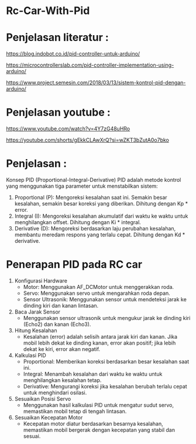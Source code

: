 # Rc-Car-With-Pid
# Penjelasan literatur :
  https://blog.indobot.co.id/pid-controller-untuk-arduino/
  
  https://microcontrollerslab.com/pid-controller-implementation-using-arduino/
  
  https://www.project.semesin.com/2018/03/13/sistem-kontrol-pid-dengan-arduino/
# Penjelasan youtube :
  https://www.youtube.com/watch?v=4Y7zG48uHRo
  
  https://youtube.com/shorts/gEkkCLAwXrQ?si=wZKT3bZutA0o7bko
# Penjelasan :
  Konsep PID (Proportional-Integral-Derivative)
  PID adalah metode kontrol yang menggunakan tiga parameter untuk menstabilkan sistem:
   1. Proportional (P): Mengoreksi kesalahan saat ini. Semakin besar kesalahan, semakin besar koreksi yang diberikan.
      Dihitung dengan Kp * error.
   2. Integral (I): Mengoreksi kesalahan akumulatif dari waktu ke waktu untuk menghilangkan offset. Dihitung dengan Ki * integral.
   3. Derivative (D): Mengoreksi berdasarkan laju perubahan kesalahan, membantu meredam respons yang terlalu cepat. Dihitung dengan Kd * derivative.
# Penerapan PID pada RC car
  1. Konfigurasi Hardware
      - Motor: Menggunakan AF_DCMotor untuk menggerakkan roda.
      - Servo: Menggunakan servo untuk mengarahkan roda depan.
      - Sensor Ultrasonik: Menggunakan sensor untuk mendeteksi jarak ke dinding kiri dan kanan lintasan. 
  2. Baca Jarak Sensor
      - Menggunakan sensor ultrasonik untuk mengukur jarak ke dinding kiri (Echo2) dan kanan (Echo3).
  3. Hitung Kesalahan
      - Kesalahan (error) adalah selisih antara jarak kiri dan kanan. Jika mobil lebih dekat ke dinding kanan,
        error akan positif; jika lebih dekat ke kiri, error akan negatif.
  4.  Kalkulasi PID
      - Proportional: Memberikan koreksi berdasarkan besar kesalahan saat ini.
      - Integral: Menambah kesalahan dari waktu ke waktu untuk menghilangkan kesalahan tetap.
      - Derivative: Mengurangi koreksi jika kesalahan berubah terlalu cepat untuk menghindari osilasi.
  5. Sesuaikan Posisi Servo
     - Menggunakan hasil kalkulasi PID untuk mengatur sudut servo, memastikan mobil tetap di tengah lintasan.
  6. Sesuaikan Kecepatan Motor
     - Kecepatan motor diatur berdasarkan besarnya kesalahan, memastikan mobil bergerak dengan kecepatan yang stabil dan sesuai.
